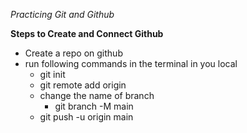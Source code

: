 _Practicing Git and Github_

**Steps to Create and Connect Github**

- Create a repo on github
- run following commands in the terminal in you local
  - git init
  - git remote add origin <link of github repo>
  - change the name of branch
    - git branch -M main
  - git push -u origin main
